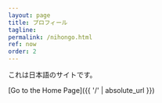 ```yaml
---
layout: page
title: プロフィール
tagline: 
permalink: /nihongo.html
ref: now
order: 2
---
```


これは日本語のサイトです。

[Go to the Home Page]({{ '/' | absolute_url }})
